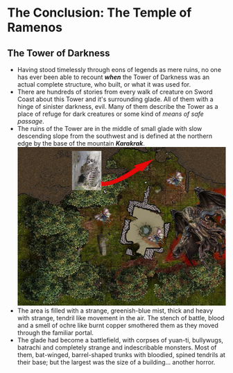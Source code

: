 # The Conclusion: The Temple of Ramenos
## The Tower of Darkness
 * Having stood timelessly through eons of legends as mere ruins, no one has ever been able to recount ***when*** the Tower of Darkness was an actual complete structure, who built, or what it was used for.
 * There are hundreds of stories from every walk of creature on Sword Coast about this Tower and it's surrounding glade. All of them with a hinge of sinister darkness, evil. Many of them describe the Tower as a place of refuge for dark creatures or some kind of *means of safe passage*.
 * The ruins of the Tower are in the middle of small glade with slow descending slope from the southwest and is defined at the northern edge by the base of the mountain ***Karakrak***.
![image](https://github.com/gregofgreg5/magick-ink2020/blob/main/images/tower-ruins02recap.jpg?raw=true
)
 * The area is filled with a strange, greenish-blue mist, thick and heavy with strange, tendril like movement in the air. The stench of battle, blood and a smell of ochre like burnt copper smothered them as they moved through the familiar portal.
 * The glade had become a battlefield, with corpses of yuan-ti, bullywugs, batrachi and completely strange and indescribable monsters. Most of them, bat-winged, barrel-shaped trunks with bloodied, spined tendrils at their base; but the largest was the size of a building... another horror.  

